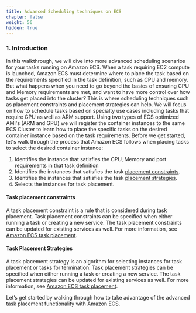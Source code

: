 ```yaml
---
title: Advanced Scheduling techniques on ECS
chapter: false
weight: 56
hidden: true
---
```


### 1. Introduction

In this walkthrough, we will dive into more advanced scheduling scenarios for your tasks running on Amazon ECS.
When a task requiring EC2 compute is launched, Amazon ECS must determine where to place the task based on the requirements specified in the task definition, such as CPU and memory.
But what happens when you need to go beyond the basics of ensuring CPU and Memory requirements are met, and want to have more control over how tasks get placed into the cluster?
This is where scheduling techniques such as placement constraints and placement strategies can help.
We will focus on how to schedule tasks based on specialty use cases including tasks that require GPU as well as ARM support.
Using two types of ECS optimized AMI's (ARM and GPU) we will register the container instances to the same ECS Cluster to learn how to place the specific tasks on the desired container instance based on the task requirements.
Before we get started, let's walk through the process that Amazon ECS follows when placing tasks to select the desired container instance:

1. Identifies the instance that satisfies the CPU, Memory and port requirements in that task definition
2. Identifies the instances that satisfies the task [placement constraints](https://docs.aws.amazon.com/AmazonECS/latest/developerguide/task-placement-constraints.html).
3. Identifies the instances that satisfies the task [placement strategies](https://docs.aws.amazon.com/AmazonECS/latest/developerguide/task-placement-strategies.html).
4. Selects the instances for task placement.

#### Task placement constraints

A task placement constraint is a rule that is considered during task placement.
Task placement constraints can be specified when either running a task or creating a new service.
The task placement constraints can be updated for existing services as well. For more information, see [Amazon ECS task placement](https://docs.aws.amazon.com/AmazonECS/latest/developerguide/task-placement.html).

#### Task Placement Strategies

A task placement strategy is an algorithm for selecting instances for task placement or tasks for termination. Task placement strategies can be specified when either running a task or creating a new service. The task placement strategies can be updated for existing services as well. For more information, see [Amazon ECS task placement](https://docs.aws.amazon.com/AmazonECS/latest/developerguide/task-placement.html).

Let’s get started by walking through how to take advantage of the advanced task placement functionality with Amazon ECS.
